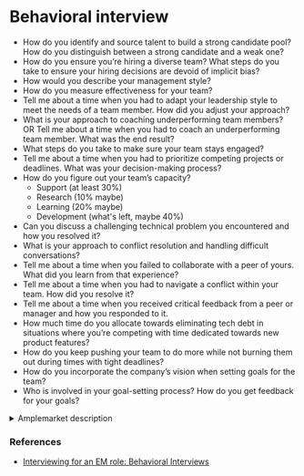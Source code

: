 # Behavioral interview

* How do you identify and source talent to build a strong candidate pool? How do you distinguish between a strong candidate and a weak one?
* How do you ensure you’re hiring a diverse team? What steps do you take to ensure your hiring decisions are devoid of implicit bias?
* How would you describe your management style?
* How do you measure effectiveness for your team?
* Tell me about a time when you had to adapt your leadership style to meet the needs of a team member. How did you adjust your approach?
* What is your approach to coaching underperforming team members? OR Tell me about a time when you had to coach an underperforming team member. What was the end result?
* What steps do you take to make sure your team stays engaged?
* Tell me about a time when you had to prioritize competing projects or deadlines. What was your decision-making process?
* How do you figure out your team’s capacity?
  * Support (at least 30%)
  * Research (10% maybe)
  * Learning (20% maybe)
  * Development (what's left, maybe 40%)
* Can you discuss a challenging technical problem you encountered and how you resolved it?
* What is your approach to conflict resolution and handling difficult conversations?
* Tell me about a time when you failed to collaborate with a peer of yours. What did you learn from that experience?
* Tell me about a time when you had to navigate a conflict within your team. How did you resolve it?
* Tell me about a time when you received critical feedback from a peer or manager and how you responded to it.
* How much time do you allocate towards eliminating tech debt in situations where you’re competing with time dedicated towards new product features?
* How do you keep pushing your team to do more while not burning them out during times with tight deadlines?
* How do you incorporate the company’s vision when setting goals for the team?
* Who is involved in your goal-setting process? How do you get feedback for your goals?

<details>

<summary>Amplemarket description</summary>

* Work directly with the co-founders
* Have lots of autonomy and impact
* Provide leadership and mentorship to other engineers on the team
* Plan engineering sprints
* Recruit a robust team of engineers that are among the best in the industry, from outreach to closing
* Empower the engineering team to achieve a high level of technical productivity and quality
* Manage an excellent team of engineers, helping to develop their careers with stretch projects and excellent feedback
* Contribute to engineering-wide initiatives as part of the engineering management team

</details>



### References

* [Interviewing for an EM role: Behavioral Interviews](https://www.engineeringleadership.xyz/p/em-behavioral-interviews)
